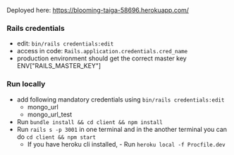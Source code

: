 Deployed here: https://blooming-taiga-58696.herokuapp.com/

### Rails credentials
- edit: `bin/rails credentials:edit`
- access in code: `Rails.application.credentials.cred_name`
- production environment should get the correct master key ENV["RAILS_MASTER_KEY"]

### Run locally
- add following mandatory credentials using `bin/rails credentials:edit`
    - mongo_url
    - mongo_url_test
- Run `bundle install && cd client && npm install`
- Run `rails s -p 3001` in one terminal and in the another terminal you can do `cd client && npm start`
    - If you have heroku cli installed, - Run `heroku local -f Procfile.dev`

